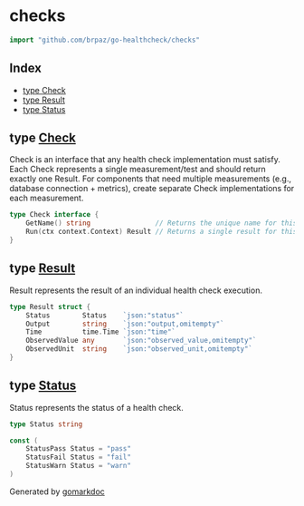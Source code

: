 <!-- Code generated by gomarkdoc. DO NOT EDIT -->

# checks

```go
import "github.com/brpaz/go-healthcheck/checks"
```

## Index

- [type Check](<#Check>)
- [type Result](<#Result>)
- [type Status](<#Status>)


<a name="Check"></a>
## type [Check](<https://github.com/brpaz/go-healthcheck/blob/master/checks/checks.go#L30-L33>)

Check is an interface that any health check implementation must satisfy. Each Check represents a single measurement/test and should return exactly one Result. For components that need multiple measurements \(e.g., database connection \+ metrics\), create separate Check implementations for each measurement.

```go
type Check interface {
    GetName() string                // Returns the unique name for this specific check (e.g., "db-check:open-connections")
    Run(ctx context.Context) Result // Returns a single result for this specific check
}
```

<a name="Result"></a>
## type [Result](<https://github.com/brpaz/go-healthcheck/blob/master/checks/checks.go#L18-L24>)

Result represents the result of an individual health check execution.

```go
type Result struct {
    Status        Status    `json:"status"`
    Output        string    `json:"output,omitempty"`
    Time          time.Time `json:"time"`
    ObservedValue any       `json:"observed_value,omitempty"`
    ObservedUnit  string    `json:"observed_unit,omitempty"`
}
```

<a name="Status"></a>
## type [Status](<https://github.com/brpaz/go-healthcheck/blob/master/checks/checks.go#L9>)

Status represents the status of a health check.

```go
type Status string
```

<a name="StatusPass"></a>

```go
const (
    StatusPass Status = "pass"
    StatusFail Status = "fail"
    StatusWarn Status = "warn"
)
```

Generated by [gomarkdoc](<https://github.com/princjef/gomarkdoc>)
